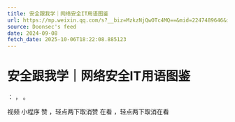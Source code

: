 ```yaml
---
title: 安全跟我学｜网络安全IT用语图鉴
url: https://mp.weixin.qq.com/s?__biz=MzkzNjQwOTc4MQ==&mid=2247489646&idx=1&sn=f98e5e82813decd09027d5e317f17132
source: Doonsec's feed
date: 2024-09-08
fetch_date: 2025-10-06T18:22:08.885123
---
```


# 安全跟我学｜网络安全IT用语图鉴

：
，
。

视频
小程序
赞
，轻点两下取消赞
在看
，轻点两下取消在看